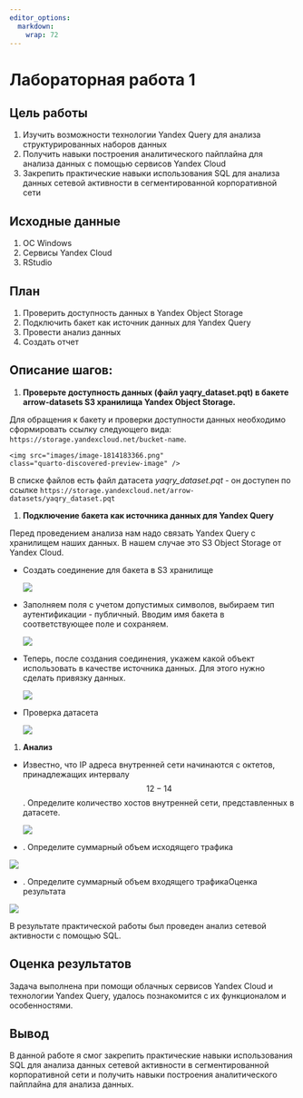 ```yaml
---
editor_options: 
  markdown: 
    wrap: 72
---
```


# Лабораторная работа 1

## Цель работы

1.  Изучить возможности технологии Yandex Query для анализа
    структурированных наборов данных
2.  Получить навыки построения аналитического пайплайна для анализа
    данных с помощью сервисов Yandex Cloud
3.  Закрепить практические навыки использования SQL для анализа данных
    сетевой активности в сегментированной корпоративной сети

## Исходные данные

1.  ОС Windows
2.  Cервисы Yandex Cloud
3.  RStudio

## План

1.  Проверить доступность данных в Yandex Object Storage
2.  Подключить бакет как источник данных для Yandex Query
3.  Провести анализ данных
4.  Создать отчет

## Описание шагов:

1.  **Проверьте доступность данных (файл yaqry_dataset.pqt) в бакете
    arrow-datasets S3 хранилища Yandex Object Storage.**

Для обращения к бакету и проверки доступности данных необходимо
сформировать ссылку следующего вида:
`https://storage.yandexcloud.net/bucket-name`.

```{=html}
<img src="images/image-1814183366.png"
class="quarto-discovered-preview-image" />
```
В списке файлов есть файл датасета *yaqry_dataset.pqt* - он доступен по
ссылке
`https://storage.yandexcloud.net/arrow-datasets/yaqry_dataset.pqt`

1.  **Подключение бакета как источника данных для Yandex Query**

Перед проведением анализа нам надо связать Yandex Query с хранилищем
наших данных. В нашем случае это S3 Object Storage от Yandex Cloud.

-   Создать соединение для бакета в S3 хранилище

    ![](images/image-1075522976.png)

-   Заполняем поля с учетом допустимых символов, выбираем тип
    аутентификации - публичный. Вводим имя бакета в соответствующее поле
    и сохраняем.

    ![](images/image-1743670678.png)

-   Теперь, после создания соединения, укажем какой объект использовать
    в качестве источника данных. Для этого нужно сделать привязку
    данных.

    ![](images/image-405935263.png)

-   Проверка датасета

    ![](images/image-2122487441.png)

1.  **Анализ**

-   Известно, что IP адреса внутренней сети начинаются с октетов,
    принадлежащих интервалу $$12-14$$. Определите количество хостов
    внутренней сети, представленных в датасете.

    ![](images/image-1651489288.png)

-   . Определите суммарный объем исходящего трафика

![](images/image-1023008575.png)

-   . Определите суммарный объем входящего трафикаОценка результата

![](images/image-2032911438.png)

В результате практической работы был проведен анализ сетевой активности
с помощью SQL.

## Оценка результатов

Задача выполнена при помощи облачных сервисов Yandex Cloud и технологии
Yandex Query, удалось познакомится с их функционалом и особенностями.

## Вывод

В данной работе я смог закрепить практические навыки использования SQL
для анализа данных сетевой активности в сегментированной корпоративной
сети и получить навыки построения аналитического пайплайна для анализа
данных.
